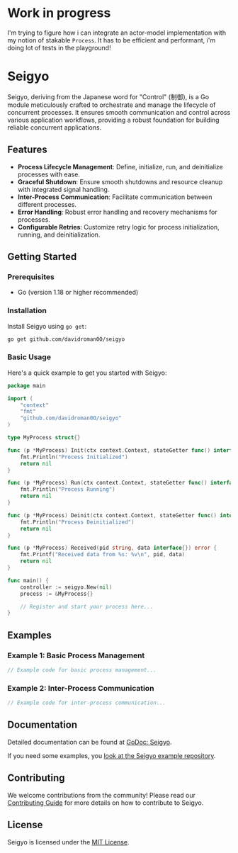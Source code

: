 # Work in progress

I'm trying to figure how i can integrate an actor-model implementation with my notion of stakable `Process`. It has to be efficient and performant, i'm doing lot of tests in the playground!

# Seigyo

Seigyo, deriving from the Japanese word for "Control" (制御), is a Go module meticulously crafted to orchestrate and manage the lifecycle of concurrent processes. It ensures smooth communication and control across various application workflows, providing a robust foundation for building reliable concurrent applications.

## Features

- **Process Lifecycle Management**: Define, initialize, run, and deinitialize processes with ease.
- **Graceful Shutdown**: Ensure smooth shutdowns and resource cleanup with integrated signal handling.
- **Inter-Process Communication**: Facilitate communication between different processes.
- **Error Handling**: Robust error handling and recovery mechanisms for processes.
- **Configurable Retries**: Customize retry logic for process initialization, running, and deinitialization.

## Getting Started

### Prerequisites

- Go (version 1.18 or higher recommended)

### Installation

Install Seigyo using `go get`:

```sh
go get github.com/davidroman0O/seigyo
```

### Basic Usage

Here's a quick example to get you started with Seigyo:

```go
package main

import (
	"context"
	"fmt"
	"github.com/davidroman0O/seigyo"
)

type MyProcess struct{}

func (p *MyProcess) Init(ctx context.Context, stateGetter func() interface{}, stateMutator func(mutateFunc func(interface{}) interface{}), sender func(pid string, data interface{})) error {
	fmt.Println("Process Initialized")
	return nil
}

func (p *MyProcess) Run(ctx context.Context, stateGetter func() interface{}, stateMutator func(mutateFunc func(interface{}) interface{}), sender func(pid string, data interface{}), shutdownCh chan struct{}, errCh chan<- error) error {
	fmt.Println("Process Running")
	return nil
}

func (p *MyProcess) Deinit(ctx context.Context, stateGetter func() interface{}, stateMutator func(mutateFunc func(interface{}) interface{}), sender func(pid string, data interface{})) error {
	fmt.Println("Process Deinitialized")
	return nil
}

func (p *MyProcess) Received(pid string, data interface{}) error {
	fmt.Printf("Received data from %s: %v\n", pid, data)
	return nil
}

func main() {
	controller := seigyo.New(nil)
	process := &MyProcess{}

	// Register and start your process here...
}
```

## Examples

### Example 1: Basic Process Management

```go
// Example code for basic process management...
```

### Example 2: Inter-Process Communication

```go
// Example code for inter-process communication...
```

## Documentation

Detailed documentation can be found at [GoDoc: Seigyo](https://pkg.go.dev/github.com/davidroman0O/seigyo).

If you need some examples, you [look at the Seigyo example repository](https://github.com/davidroman0O/seigyo-examples).

## Contributing

We welcome contributions from the community! Please read our [Contributing Guide](CONTRIBUTING.md) for more details on how to contribute to Seigyo.

## License

Seigyo is licensed under the [MIT License](LICENSE).
